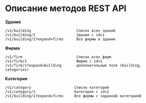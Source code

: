 # Описание методов REST API

**Здание**
```
/v1/building                     Список всех зданий
/v1/building/1                   Здание с id=1
/v1/building/1?expand=firms      Все фирмы в здании
```

**Фирма**
```
/v1/firm                         Список всех фирм
/v1/firm/1                       Фирма с id=1 
/v1/firm/1?expand=building       дополнительные поля (building, categories)
```

**Категория**
```
/v1/category                    Список категорий
/v1/category/1                  Категория с id=1
/v1/building/1?expand=firms     Все фирмы с заданной категорией
```